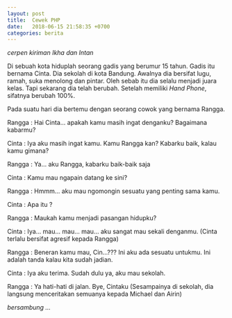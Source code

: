 ```yaml
---
layout: post
title:  Cewek PHP
date:   2018-06-15 21:58:35 +0700
categories: berita
---
```

*cerpen kiriman Ikha dan Intan*

Di sebuah kota hiduplah seorang gadis yang berumur 15 tahun. Gadis itu bernama Cinta. Dia sekolah di kota Bandung. Awalnya dia bersifat lugu, ramah, suka menolong dan pintar. Oleh sebab itu dia selalu menjadi juara kelas. Tapi sekarang dia telah berubah. Setelah memiliki *Hand Phone*, sifatnya berubah 100%.

Pada suatu hari dia bertemu dengan seorang cowok yang bernama Rangga.

Rangga	: Hai Cinta... apakah kamu masih ingat denganku? Bagaimana kabarmu?

Cinta	: Iya aku masih ingat kamu. Kamu Rangga kan? Kabarku baik, kalau kamu gimana?

Rangga	: Ya... aku Rangga, kabarku baik-baik saja

Cinta	: Kamu mau ngapain datang ke sini?

Rangga	: Hmmm... aku mau ngomongin sesuatu yang penting sama kamu.

Cinta	: Apa itu ?

Rangga	: Maukah kamu menjadi pasangan hidupku?

Cinta	: Iya... mau... mau... mau... aku sangat mau sekali denganmu.
	(Cinta terlalu bersifat agresif kepada Rangga)

Rangga	: Beneran kamu mau, Cin...???  Ini aku ada sesuatu untukmu. Ini adalah tanda kalau kita sudah jadian.

Cinta	: Iya aku terima. Sudah dulu ya, aku mau sekolah.

Rangga	: Ya hati-hati di jalan. Bye, Cintaku
	(Sesampainya di sekolah, dia langsung menceritakan semuanya kepada Michael dan Airin)

*bersambung ...*



